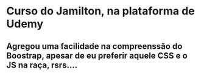 # Curso do Jamilton, na plataforma de Udemy 

## Agregou uma facilidade na compreenssão do Boostrap, apesar de eu preferir aquele CSS e o JS na raça, rsrs....
